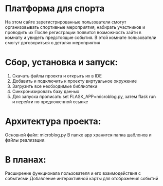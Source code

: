 # Платформа для спорта

На этом сайте зарегистрированные пользователи смогут организовывать спортивные мероприятия, набирать участников и проводить их
После регистрации появится возможность зайти в комнату и увидеть предстоящие события. В этой комнате пользователи смогут договориться о деталях мероприятия

# Сбор, установка и запуск:

1. Скачать файлы проекта и открыть их в IDE
2. Добавить и подключить к проекту виртуальное окружение
3. Загрузить все необходимые библиотеки
4. Синхронизировать базу данных
5. Для запуска прописать set FLASK_APP=microblog.py, затем flask run и перейти по предложенной ссылке

# Архитектура проекта:

Основной файл: microblog.py
В папке app хранится папка шаблонов и файлы реализации.

# В планах:

Расширение функционала пользователя и его взаимодействия с событиями
Добавление интерактивной карты для отображения событий
